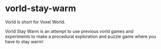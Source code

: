 # vorld-stay-warm

Vorld is short for Voxel World.

Vorld Stay Warm is an attempt to use previous vorld games and experiments to make a procedural exploration and puzzle game where you have to stay warm!